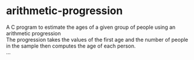 # arithmetic-progression
A C program to  estimate the ages of a given group of people using an arithmetic progression<br />
The progression takes the values of the first age and the number of people in the sample then computes the age of each person.<br />
...

